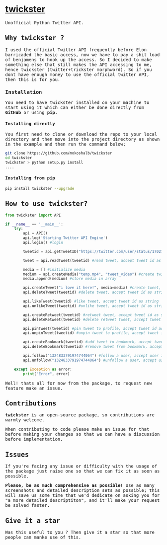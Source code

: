 # [twickster](#)

<samp>

Unofficial Python Twitter API.

## Why twickster ?

I used the official Twitter API frequently before Elon barricaded the basic access, now we have to pay a shit load of benjamens to hook up the access. So I decided to make something else that still makes the API accessing to me, hence twickster (twitter+trickster morphword).
So if you dont have enough money to use the official twitter API, then this is for you.

### Installation

You need to have twickster installed on your machine to start using it which can either be done directly from **GitHub** or using **pip**.

#### Installing directly

You first need to clone or download the repo to your local directory and then move into the project directory as shown in the example and then run the command below;

```bash
git clone https://github.com/mokoshalb/twickster
cd twickster
twickster > python setup.py install 
....
```

#### Installing from pip

```bash
pip install twickster --upgrade
```

## How to use twickster?


```python
from twickster import API

if __name__ == '__main__':
    try:
        api = API()
        api.log('Starting Twitter API Engine')
        api.login() #login

        tweetid = api.getTweetID("https://twitter.com/user/status/1702750653842371060") #accept twitter url as string, returns id of tweet

        tweet = api.readTweet(tweetid) #read tweet, accept tweet id as string, returns object of tweet

        media = [] #initialize media
        medium = api.createMedia("temp.mp4", "tweet_video") #create twitter media, accept 2 parameters, file name path and file type tweet_image for picture and tweet_video for videos
        media.append(medium) #store media in array

        api.createTweet("i love it here!", media=media) #create tweet, accept up to 4 parameters, tweet text, in_reply_to_tweet_id if it is a reply, media array of media ids if it contains a media, attachment_url id of a tweet to quote in tweet
        api.deleteTweet(tweetid) #delete tweet, accept tweet id as string

        api.likeTweet(tweetid) #like tweet, accept tweet id as string
        api.unlikeTweet(tweetid) #unlike tweet, accept tweet id as string

        api.createRetweet(tweetid) #retweet tweet, accept tweet id as string
        api.deleteRetweet(tweetid) #delete retweet tweet, accept tweet id as string

        api.pinTweet(tweetid) #pin tweet to profile, accept tweet id as string
        api.unpinTweet(tweetid) #unpin tweet to profile, accept tweet id as string

        api.createBookmark(tweetid) #add tweet to bookmark, accept tweet id as string
        api.deleteBookmark(tweetid) #remove tweet from bookmark, accept tweet id as string

        api.follow("1324833791974744064") #follow a user, accept user id as string
        api.unfollow("1324833791974744064") #unfollow a user, accept user id as string

    except Exception as error:
        print("Error", error)
```


Well! thats all for now from the package, to request new feature make an issue.

## Contributions

**twickster** is an open-source package, so contributions are warmly welcome.

When contributing to code please make an issue for that before making your changes so that we can have a discussion before implementation.

## Issues

If you're facing any issue or difficulty with the usage of the package just raise one so that we can fix it as soon as possible.

**Please, be as much comprehensive as possible!** Use as many screenshots and detailed description sets as possible; this will save us some time that we'd dedicate on asking you for "a more detailed descriptiton", and it'll make your request be solved faster.

## Give it a star

Was this useful to you ? Then give it a star so that more people can manke use of this.
</samp>
